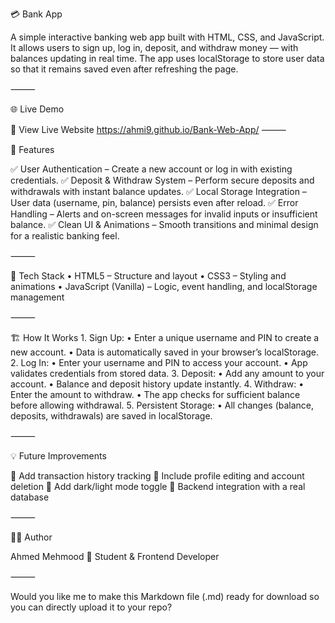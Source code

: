 💳 Bank App

A simple interactive banking web app built with HTML, CSS, and JavaScript.
It allows users to sign up, log in, deposit, and withdraw money — with balances updating in real time.
The app uses localStorage to store user data so that it remains saved even after refreshing the page.

⸻

🌐 Live Demo

🔗 View Live Website
https://ahmi9.github.io/Bank-Web-App/
⸻

🚀 Features

✅ User Authentication – Create a new account or log in with existing credentials.
✅ Deposit & Withdraw System – Perform secure deposits and withdrawals with instant balance updates.
✅ Local Storage Integration – User data (username, pin, balance) persists even after reload.
✅ Error Handling – Alerts and on-screen messages for invalid inputs or insufficient balance.
✅ Clean UI & Animations – Smooth transitions and minimal design for a realistic banking feel.

⸻

🧠 Tech Stack
	•	HTML5 – Structure and layout
	•	CSS3 – Styling and animations
	•	JavaScript (Vanilla) – Logic, event handling, and localStorage management

⸻

🏗️ How It Works
	1.	Sign Up:
	•	Enter a unique username and PIN to create a new account.
	•	Data is automatically saved in your browser’s localStorage.
	2.	Log In:
	•	Enter your username and PIN to access your account.
	•	App validates credentials from stored data.
	3.	Deposit:
	•	Add any amount to your account.
	•	Balance and deposit history update instantly.
	4.	Withdraw:
	•	Enter the amount to withdraw.
	•	The app checks for sufficient balance before allowing withdrawal.
	5.	Persistent Storage:
	•	All changes (balance, deposits, withdrawals) are saved in localStorage.

⸻

💡 Future Improvements

🔹 Add transaction history tracking
🔹 Include profile editing and account deletion
🔹 Add dark/light mode toggle
🔹 Backend integration with a real database

⸻

👨‍💻 Author

Ahmed Mehmood
📍 Student & Frontend Developer

⸻

Would you like me to make this Markdown file (.md) ready for download so you can directly upload it to your repo?
